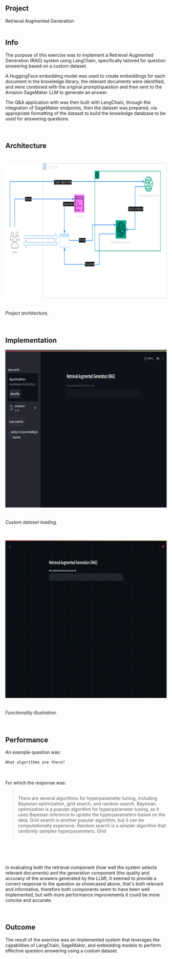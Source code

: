 ## Project
Retrieval Augmented Generation<br><br>

## Info
The purpose of this exercise was to implement a Retrieval Augmented Generation (RAG) system using LangChain, specifically tailored for question answering based on a custom dataset.<br>

A HuggingFace embedding model was used to create embeddings for each document in the knowledge library, the relevant documents were identified, and were combined with the original prompt/question and then sent to the Amazon SageMaker LLM to generate an answer.<br>

The Q&A application with was then built with LangChain, through the integration of SageMaker endpoints, then the dataset was prepared, via appropriate formatting of the dataset to build the knowledge database to be used for answering questions.<br><br><br>


## Architecture<br><br>
<img src="architecture.png" width="790" height="420"/><br><br><br>
*Project architecture.*<br><br><br>

## Implementation
<img src="dataset.png" width="890" height="490"/><br><br><br>
*Custom dataset loading.*<br><br><br>

<img src="demo.gif" width="890" height="490"/><br><br><br>
*Functionality illustration.*<br><br><br>

## Performance
An example question was:<br>

```
What algorithms are there?

```

<br><br>For which the response was:<br>

> <br>There are several algorithms for hyperparameter tuning, including Bayesian optimization, grid search, and random search. Bayesian optimization is a popular algorithm for hyperparameter tuning, as it uses Bayesian inference to update the hyperparameters based on the data. Grid search is another popular algorithm, but it can be computationally expensive. Random search is a simpler algorithm that randomly samples hyperparameters. Grid<br><br>

<br><br><br>

In evaluating both the retrieval component (how well the system selects relevant documents) and the generation component (the quality and accuracy of the answers generated by the LLM), it seemed to provide a correct response to the question as showcased above, that's both relevant and informative, therefore both components seem to have been well implemented, but with more performance improvements it could be more concise and accurate.<br><br><br>

## Outcome
The result of the exercise was an implemented system that leverages the capabilities of LangChain, SageMaker, and embedding models to perform effective question answering using a custom dataset.